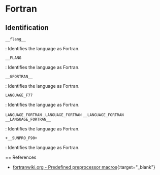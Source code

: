 # Fortran

## Identification

`__flang__`

: Identifies the language as Fortran.

`__FLANG`

:   Identifies the language as Fortran.

`__GFORTRAN__`

:   Identifies the language as Fortran.

`LANGUAGE_F77`

:   Identifies the language as Fortran.

`LANGUAGE_FORTRAN`
`_LANGUAGE_FORTRAN`
`__LANGUAGE_FORTRAN`
`__LANGUAGE_FORTRAN__`

:   Identifies the language as Fortran.

`+__SUNPRO_F90+`

:   Identifies the language as Fortran.

== References

- [fortranwiki.org - Predefined preprocessor macros](https://fortranwiki.org/fortran/show/Predefined+preprocessor+macros){:target="_blank"}
